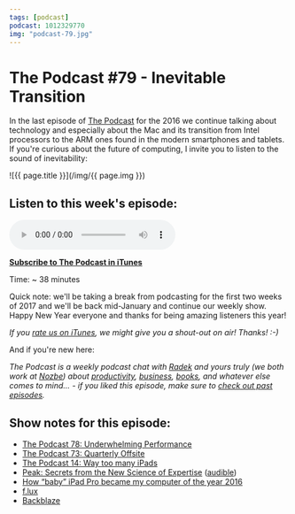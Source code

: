 ```yaml
---
tags: [podcast]
podcast: 1012329770
img: "podcast-79.jpg"
---
```


# The Podcast #79 - Inevitable Transition

In the last episode of [The Podcast][p] for the 2016 we continue talking about technology and especially about the Mac and its transition from Intel processors to the ARM ones found in the modern smartphones and tablets. If you're curious about the future of computing, I invite you to listen to the sound of inevitability:

<!--More-->

![{{ page.title }}](/img/{{ page.img }})

## Listen to this week's episode:

<audio controls>
<source src="https://files.nozbe.com/podcast/079.mp3" type="audio/mpeg">
</audio>

**[Subscribe to The Podcast in iTunes][i]**

Time: ~ 38 minutes

Quick note: we'll be taking a break from podcasting for the first two weeks of 2017 and we'll be back mid-January and continue our weekly show. Happy New Year everyone and thanks for being amazing listeners this year!

*If you [rate us on iTunes][i], we might give you a shout-out on air! Thanks! :-)*

And if you're new here:

*The Podcast is a weekly podcast chat with [Radek][r] and yours truly (we both work at [Nozbe][n]) about [productivity](/productivity), [business](/business), [books](/books), and whatever else comes to mind… - if you liked this episode, make sure to [check out past episodes](/podcast).*

## Show notes for this episode:

  * [The Podcast 78: Underwhelming Performance](/podcast-78)
  * [The Podcast 73: Quarterly Offsite](/podcast-73)
  * [The Podcast 14: Way too many iPads](/podcast-14)
  * [Peak: Secrets from the New Science of Expertise](https://www.amazon.com/Peak-Secrets-New-Science-Expertise/dp/0544456238/) ([audible](http://www.audible.com/pd/Self-Development/Peak-Audiobook/B01F4A9EFW/))
  * [How “baby” iPad Pro became my computer of the year 2016](/babyipad/)
  * [f.lux](https://justgetflux.com/)
  * [Backblaze](https://www.backblaze.com/cloud-backup.html#af4600)

[e]: /podcast-79

[p]: /podcast
[n]: https://michael.gratis/nozbe
[r]: https://michael.gratis/radex
[i]: https://michael.gratis/thepodcast